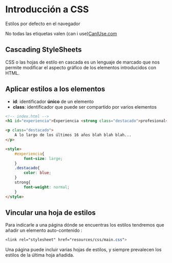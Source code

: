 # Introducción a CSS

Estilos por defecto en el navegador

No todas las etiquetas valen (can i use)[CanIUse.com](http://caniuse.com/)

## Cascading StyleSheets

CSS o las hojas de estilo en cascada es un lenguaje de marcado que nos permite modificar el aspecto gráfico de los elementos introducidos con HTML.

## Aplicar estilos a los elementos

* **id**: identificador **único** de un elemento
* **class**: identificador que puede ser compartido por varios elementos

```html
<!-- index.html -->
<h1 id="experiencia">Experiencia <strong class="destacado">profesional<strong></h1>

<p class="destacado">
    A lo largo de los últimos 16 años blah blah blah...
</p>

<style>
	#experiencia{
	    font-size: large;
	}
	.destacado{
	    color: blue;
	}
	strong{
	    font-weight: normal;
	}
</style>
```

## Vincular una hoja de estilos

Para indicarle a una página dónde se encuentras los estilos tendremos que añadir un elemento auto-contenido **<link>**:

```css
<link rel="stylesheet" href="resources/css/main.css">
```

Una página puede incluir varias hojas de estilos, y siempre prevalecen los estilos de la última hoja añadida.